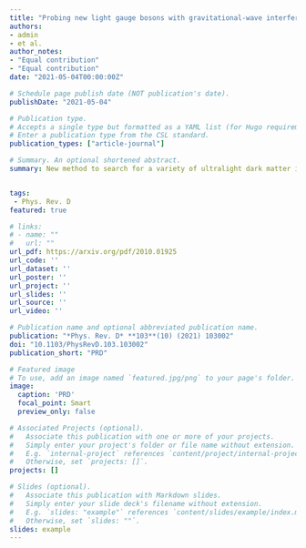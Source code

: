 ```yaml
---
title: "Probing new light gauge bosons with gravitational-wave interferometers using an adapted semicoherent method"
authors:
- admin
- et al.
author_notes:
- "Equal contribution"
- "Equal contribution"
date: "2021-05-04T00:00:00Z"

# Schedule page publish date (NOT publication's date).
publishDate: "2021-05-04"

# Publication type.
# Accepts a single type but formatted as a YAML list (for Hugo requirements).
# Enter a publication type from the CSL standard.
publication_types: ["article-journal"]

# Summary. An optional shortened abstract.
summary: New method to search for a variety of ultralight dark matter interactions with gravitational-wave detectors.


tags:
 - Phys. Rev. D
featured: true

# links:
# - name: ""
#   url: ""
url_pdf: https://arxiv.org/pdf/2010.01925 
url_code: ''
url_dataset: ''
url_poster: ''
url_project: ''
url_slides: ''
url_source: ''
url_video: ''

# Publication name and optional abbreviated publication name.
publication: "*Phys. Rev. D* **103**(10) (2021) 103002"
doi: "10.1103/PhysRevD.103.103002"
publication_short: "PRD"

# Featured image
# To use, add an image named `featured.jpg/png` to your page's folder. 
image:
  caption: 'PRD'
  focal_point: Smart
  preview_only: false

# Associated Projects (optional).
#   Associate this publication with one or more of your projects.
#   Simply enter your project's folder or file name without extension.
#   E.g. `internal-project` references `content/project/internal-project/index.md`.
#   Otherwise, set `projects: []`.
projects: []

# Slides (optional).
#   Associate this publication with Markdown slides.
#   Simply enter your slide deck's filename without extension.
#   E.g. `slides: "example"` references `content/slides/example/index.md`.
#   Otherwise, set `slides: ""`.
slides: example
---
```

